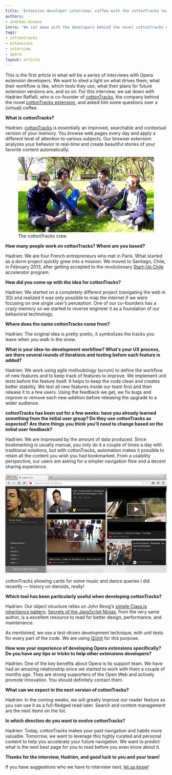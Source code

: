 ```yaml
---
title: 'Extension developer interview: coffee with the cottonTracks team'
authors:
- andreas-bovens
intro: 'We sat down with the developers behind the novel cottonTracks extension, and asked them some questions over a (virtual) coffee. We talked about what the cottonTracks extension is all about, what their development workflow is, what they have learned thus far, and much more.'
tags:
- cottontracks
- extensions
- interview
- opera
layout: article
---
```


This is the first article in what will be a series of interviews with Opera extension developers. We want to shed a light on what drives them, what their workflow is like, which tools they use, what their plans for future extension versions are, and so on. For this interview, we sat down with Hadrien Raffalli, who is co-founder of [cottonTracks][1], the company behind the novel [cottonTracks extension][2], and asked him some questions over a (virtual) coffee.

[1]: http://cottontracks.com
[2]: https://addons.opera.com/en/extensions/details/cottontracks/?display=en

**What is cottonTracks?**

Hadrien: [cottonTracks][3] is essentially an improved, searchable and contextual version of your memory. You browse web pages every day and apply a different level of attention to various subjects. Our browser extension analyzes your behavior in real-time and create beautiful stories of your favorite content automatically.

[3]: https://addons.opera.com/en/extensions/details/cottontracks/?display=en

<figure>
	<img src="/articles/extension-developer-interviews-cottontracks/team.jpg" alt="The cottonTracks crew">
	<figcaption markdown="span">The cottonTracks crew</figcaption>
</figure>

**How many people work on cottonTracks? Where are you based?**

Hadrien: We are four French entrepreneurs who met in Paris. What started as a dorm project quickly grew into a mission. We moved to Santiago, Chile, in February 2013, after getting accepted to the revolutionary [Start-Up Chile][5] accelerator program.

[5]: http://startupchile.org

**How did you come up with the idea for cottonTracks?**

Hadrien: We started on a completely different project (navigating the web in 3D) and realized it was only possible to map the internet if we were focusing on one single user’s perception. One of our co-founders has a crazy memory so we started to reverse engineer it as a foundation of our behavioral technology.

**Where does the name cottonTracks come from?**

Hadrien: The original idea is pretty poetic, it symbolizes the tracks you leave when you walk in the snow.

**What is your idea-to-development workflow? What’s your UX process, are there several rounds of iterations and testing before each feature is added?**

Hadrien: We work using agile methodology (scrum) to define the workflow of new features and to keep track of features to improve. We implement unit tests before the feature itself. It helps to keep the code clean and creates better stability. We test all new features inside our team first and then release it to a few users. Using the feedback we get, we fix bugs and improve or remove each new addition before releasing the upgrade to a wider audience.

**cottonTracks has been out for a few weeks: have you already learned something from the initial user group? Do they use cottonTracks as expected? Are there things you think you’ll need to change based on the initial user feedback?**

Hadrien: We are impressed by the amount of data produced. Since bookmarking is usually manual, you only do it a couple of times a day with traditional solutions, but with cottonTracks, automation makes it possible to retain all the content you wish you had bookmarked. From a usability perspective, our users are asking for a simpler navigation flow and a decent sharing experience.

![cottonTracks in action][6]

[6]: /articles/extension-developer-interviews-cottontracks/screenshot.jpg

cottonTracks showing cards for some music and dance queries I did recently — history on steroids, really!

**Which tool has been particularly useful when developing cottonTracks?**

Hadrien: Our object structure relies on John Resig’s [simple Class.js inheritance pattern][7]. [Secrets of the JavaScript Ninjas][8], from the very same author, is a excellent resource to read for better design, performance, and maintenance.

[7]: http://ejohn.org/blog/simple-javascript-inheritance/
[8]: http://www.amazon.com/gp/product/193398869X/

As mentioned, we use a test-driven development technique, with unit tests for every part of the code. We are using [QUnit][9] for this purpose.

[9]: http://qunitjs.com

**How was your experience of developing Opera extensions specifically? Do you have any tips or tricks to help other extensions developers?**

Hadrien: One of the key benefits about Opera is its support team. We have had an amazing relationship since we started to work with them a couple of months ago. They are strong supporters of the Open Web and actively promote innovation. You should definitely contact them.

**What can we expect in the next version of cottonTracks?**

Hadrien: In the coming weeks, we will greatly improve our reader feature so you can use it as a full-fledged read-later. Search and content management are the next items on the list.

**In which direction do you want to evolve cottonTracks?**

Hadrien: Today, cottonTracks makes your past navigation and habits more valuable. Tomorrow, we want to leverage this highly curated and personal content to help you accelerate your future navigation. We want to predict what is the next best page for you to read before you even know about it.

**Thanks for the interview, Hadrien, and good luck to you and your team!**

If you have suggestions who we have to interview next, [let us know][10]!

[10]: https://twitter.com/odevrel/